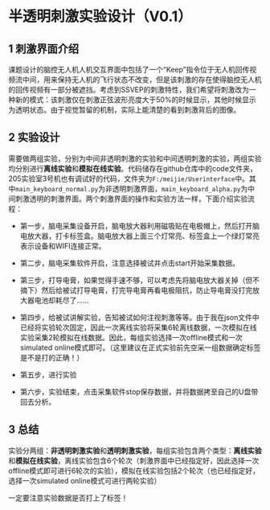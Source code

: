 # 半透明刺激实验设计（V0.1）

## 1 刺激界面介绍

课题设计的脑控无人机人机交互界面中包括了一个“Keep”指令位于无人机回传视频流中间，用来保持无人机的飞行状态不改变，但是该刺激的存在使得脑控无人机的回传视频有一部分被遮挡。考虑到SSVEP的刺激特性，我们希望将刺激改为一种新的模式：该刺激仅在刺激正弦波形亮度大于50%的时候显示，其他时候显示为透明状态。由于视觉暂留的机制，实际上能清楚的看到刺激背后的图像。

## 2 实验设计

需要做两组实验，分别为中间非透明刺激的实验和中间透明刺激的实验，两组实验均分别进行**离线实验**和**模拟在线实验**。代码储存在github仓库中的code文件夹，205实验室3号机也有调试好的代码，文件夹为`F:/meijie/Userinterface`中。其中`main_keyboard_normal.py`为非透明刺激界面，`main_keyboard_alpha.py`为中间刺激透明的刺激界面。两个刺激界面的操作和实验方法一样，下面介绍实验流程：

* 第一步，脑电采集设备开启，脑电放大器利用磁吸贴在电极帽上，然后打开脑电放大器，打卡标签盒。脑电放大器上面三个灯常亮、标签盒上一个绿灯常亮表示设备和WIFI连接正常。

* 第二步，脑电采集软件开启，注意选择被试并点击start开始采集数据。

* 第三步，打导电膏，如果觉得手速不够，可以考虑先将脑电放大器关掉（但不摘下）然后给被试打导电膏，打完导电膏再看电极阻抗，防止导电膏没打完放大器电池却耗尽了……

* 第四步，给被试讲解实验，告知被试如何注视刺激等等。由于我在json文件中已经将实验轮次固定，因此一次离线实验将采集6轮离线数据，一次模拟在线实验采集2轮模拟在线数据。因此，每组实验选择一次offline模式和一次simulated online模式即可。（这里建议在正式实验前先空采一组数据确定标签是不是打的正确！）

* 第五步，进行实验

* 第六步，实验结束，点击采集软件stop保存数据，并将数据拷至自己的U盘带回去分析。

## 3 总结

实验分两组：**非透明刺激实验**和**透明刺激实验**，每组实验包含两个类型：**离线实验**和**模拟在线实验**，离线实验包含6个轮次（刺激界面中已经指定好，因此选择一次offline模式即可进行6轮次的实验），模拟在线实验包括2个轮次（也已经指定好，选择一次simulated online模式可进行两轮实验）

一定要注意实验数据是否打上了标签！